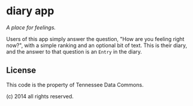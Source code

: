 diary app
=========

*A place for feelings.*

Users of this app simply answer the question, "How are you feeling right now?",
with a simple ranking and an optional bit of text. This is their diary, and the
answer to that question is an `Entry` in the diary.


License
-------

This code is the property of Tennessee Data Commons.

(c) 2014 all rights reserved.
